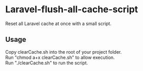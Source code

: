 # Laravel-flush-all-cache-script
Reset all Laravel cache at once with a small script.

## Usage
Copy clearCache.sh into the root of your project folder.  
Run "chmod a+x clearCache.sh" to allow execution.  
Run "./clearCache.sh" to run the script.  
